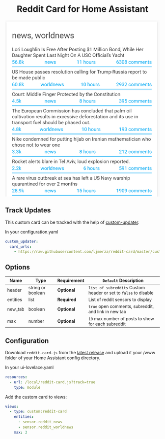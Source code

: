 <h1 align="center">Reddit Card for Home Assistant</h1>

<p align="center">
  <img src='./reddit-card.PNG' />
</p>


<h2>Track Updates</h2>

This custom card can be tracked with the help of [custom-updater](https://github.com/custom-components/custom_updater).

In your configuration.yaml

```yaml
custom_updater:
  card_urls:
    - https://raw.githubusercontent.com/ljmerza/reddit-card/master/custom_updater.json
```

<h2>Options</h2>

| Name | Type | Requirement | `Default` Description
| ---- | ---- | ------- | -----------
| header | string or boolean | **Optional** | `list of subreddits` Custom header or set to `false` to disable
| entities | list | **Required** | List of reddit sensors to display
| new_tab | boolean | **Optional** | `true` open comments, subreddit, and link in new tab
| max | number | **Optional** | `10` max number of posts to show for each subreddit

<h2>Configuration</h2>

Download `reddit-card.js` from the [latest release](https://github.com/ljmerza/reddit-card/releases/latest/) and upload it your /www folder of your Home Assistant config directory.

In your ui-lovelace.yaml

```yaml
resources:
  - url: /local/reddit-card.js?track=true
    type: module
```

Add the custom card to views:

```yaml
views:
  - type: custom:reddit-card
    entities:
      - sensor.reddit_news
      - sensor.reddit_worldnews
    max: 3
```